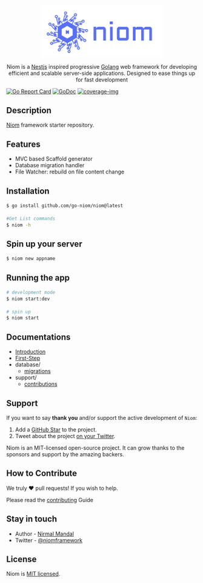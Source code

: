 
<p align="center">
  <a href="http://go-niom.com" target="blank"><img src="https://raw.githubusercontent.com/go-niom/niom/master/img/niom_logo.png" width="320" alt="Niom Logo" /></a>
</p>

<p align="center">
Niom is a <a href="https://github.com/nestjs/nest" target="_blank">Nestjs</a> inspired progressive <a href="https://go.dev" target="_blank">Golang</a> web framework for developing efficient and scalable server-side applications. Designed to ease things up for fast development </p>

[![Go Report Card](https://goreportcard.com/badge/github.com/go-niom/niom)](https://goreportcard.com/report/github.com/go-niom/niom)
[![GoDoc](https://pkg.go.dev/badge/github.com/markbates/goth?utm_source=godoc)](https://pkg.go.dev/github.com/go-niom/niom) 
[![coverage-img](https://img.shields.io/github/v/release/go-niom/niom)](https://github.com/go-niom/niom/releases)

## Description

[Niom](https://github.com/go-niom/niom) framework starter repository.

## Features

  - MVC based Scaffold generator
  - Database migration handler
  - File Watcher: rebuild on file content change
## Installation

  ```bash 
  $ go install github.com/go-niom/niom@latest  

  #Get List commands 
  $ niom -h
  ```

## Spin up your server
 ```bash
 $ niom new appname 
 ```
## Running the app
  ```bash
# development mode
$ niom start:dev

# spin up
$ niom start

```
<!-- ## Test 

```bash 
# unit tests 
$ go test packageName
``` -->

## Documentations
* [Introduction](https://github.com/go-niom/niom/wiki//Introduction)
* [First-Step](https://github.com/go-niom/niom/wiki//First-Step)
* database/
  * [migrations](https://github.com/go-niom/niom/wiki//migrations)
* support/
  * [contributions](https://github.com/go-niom/niom/wiki/contributions)


## Support

If you want to say **thank you** and/or support the active development of `Niom`:

1. Add a [GitHub Star](https://github.com/go-niom/niom/stargazers) to the project.
2. Tweet about the project [on your Twitter](https://twitter.com/intent/tweet?text=Niom%20is%20a%20Nestjs%20inspired%20progressive%20Golang%20web%20framework%20for%20developing%20efficient%20and%20scalable%20server-side%20applications.%20Designed%20to%20ease%20things%20up%20for%20fast%20development).

Niom is an MIT-licensed open-source project. It can grow thanks to the sponsors and support by the amazing backers.

## How to Contribute
We truly ❤️ pull requests! If you wish to help.

Please read the [contributing](https://github.com/go-niom/niom/wiki/contributions) Guide
## Stay in touch

- Author - [Nirmal Mandal](https://www.linkedin.com/in/nirmal-mandal-275706110)
- Twitter - [@niomframework](https://twitter.com/niomframework)

## License

Niom is [MIT licensed](LICENSE).

